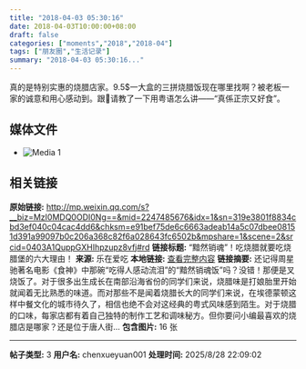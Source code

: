 ```yaml
---
title: "2018-04-03 05:30:16"
date: 2018-04-03T10:00:00+08:00
draft: false
categories: ["moments","2018","2018-04"]
tags: ["朋友圈","生活记录"]
summary: "2018-04-03 05:30:16..."
---
```


真的是特别实惠的烧腊店家。9.5$一大盒的三拼烧腊饭现在哪里找啊？被老板一家的诚意和用心感动到。跟🐨请教了一下用粤语怎么讲——“真係正宗又好食”。

## 媒体文件

- ![Media 1](/Moments/photos/2018-04-03/201804030530160.jpg)

## 相关链接

**原始链接:** http://mp.weixin.qq.com/s?__biz=MzI0MDQ0ODI0Ng==&mid=2247485676&idx=1&sn=319e3801f8834cbd3ef040c04cac4dd6&chksm=e91bef75de6c6663adeab14a5c07dbee08151d391a99097b0c206a368c82f6a028643fc6502b&mpshare=1&scene=2&srcid=0403A1QuppGXHIhpzupz8vfj#rd
**链接标题:** “黯然销魂”！吃烧腊就要吃烧腊堡的六大理由！
**来源:** 乐在爱吃
**本地链接:** [查看完整内容](/link_content/2018/04/2018-04-03/link_content/)
**链接摘要:** 还记得周星驰著名电影《食神》中那碗“吃得人感动流泪”的“黯然销魂饭”吗？没错！那便是叉烧饭了。对于很多出生成长在南部沿海省份的同学们来说，烧腊味是打娘胎里开始就闻着无比熟悉的味道。而对那些不是闻着烧腊长大的同学们来说，在埃德蒙顿这样中餐文化的城市待久了，相信也绝不会对这经典的粤式风味感到陌生。对于烧腊的口味，每家店都有着自己独特的制作工艺和调味秘方。但你要问小编最喜欢的烧腊店是哪家？还是位于唐人街...
**包含图片:** 16 张

---

**帖子类型:** 3
**用户名:** chenxueyuan001
**处理时间:** 2025/8/28 22:09:02